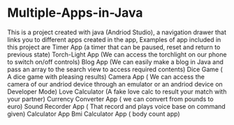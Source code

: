 # Multiple-Apps-in-Java

This is a project created with java (Andriod Studio), a navigation drawer that links you to different apps created in the app,
Examples of app included in this project are 
Timer App (a timer that can be paused, reset and return to previous state)
Torch-Light App (We can access the torchlight on our phone to switch on/off controls)
Blog App (We can easily make a blog in Java and pass an array to the search view to access required contents)
Dice Game ( A dice game with pleasing results)
Camera App ( We can access the camera of our andriod device through an emulator or an andriod device on Developer Mode)
Love Calculator (A fake love calc to result your match with your partner)
Currency Converter App ( we can convert from pounds to euro)
Sound Recorder App ( That record and plays voice base on command given)
Calculator App
Bmi Calculator App ( body count app)
